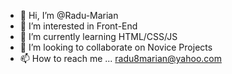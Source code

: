 - 👋 Hi, I’m @Radu-Marian
- 👀 I’m interested in Front-End 
- 🌱 I’m currently learning HTML/CSS/JS
- 💞️ I’m looking to collaborate on Novice Projects
- 📫 How to reach me ... radu8marian@yahoo.com

<!---
Radu-Marian8/Radu-Marian8 is a ✨ special ✨ repository because its `README.md` (this file) appears on your GitHub profile.
You can click the Preview link to take a look at your changes.
--->
